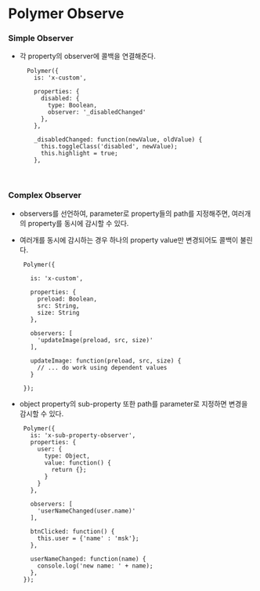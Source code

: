 # Polymer Observe

### Simple Observer

 - 각 property의 observer에 콜백을 연결해준다. 

         Polymer({
           is: 'x-custom',
         
           properties: {
             disabled: {
               type: Boolean,
               observer: '_disabledChanged'
             },
           },
         
           _disabledChanged: function(newValue, oldValue) {
             this.toggleClass('disabled', newValue);
             this.highlight = true;
           },

<br>

### Complex Observer

 - observers를 선언하여, parameter로 property들의 path를 지정해주면, 여러개의 property를 동시에 감시할 수 있다.
 
 - 여러개를 동시에 감시하는 경우 하나의 property value만 변경되어도 콜백이 불린다.

        Polymer({
        
          is: 'x-custom',
        
          properties: {
            preload: Boolean,
            src: String,
            size: String
          },
        
          observers: [
            'updateImage(preload, src, size)'
          ],
        
          updateImage: function(preload, src, size) {
            // ... do work using dependent values
          }
        
        });
        
 - object property의 sub-property 또한 path를 parameter로 지정하면 변경을 감시할 수 있다.
 
        Polymer({
          is: 'x-sub-property-observer',
          properties: {
            user: {
              type: Object,
              value: function() {
                return {};
              }
            }
          },

          observers: [
            'userNameChanged(user.name)'
          ],
          
          btnClicked: function() {
            this.user = {'name' : 'msk'}; 
          },

          userNameChanged: function(name) {
            console.log('new name: ' + name);
          },
        });

